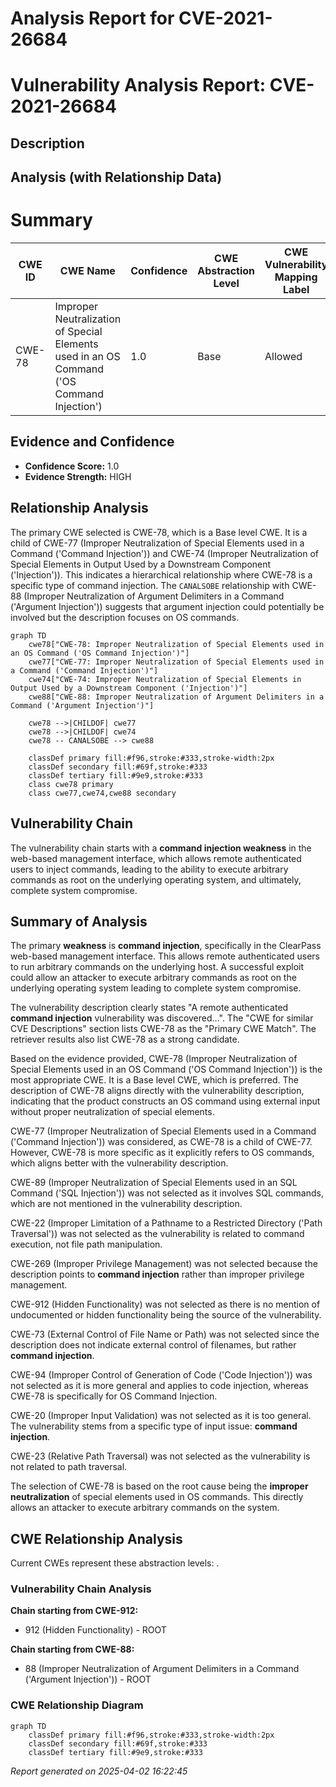 # Analysis Report for CVE-2021-26684

# Vulnerability Analysis Report: CVE-2021-26684

## Description



## Analysis (with Relationship Data)

# Summary
| CWE ID | CWE Name | Confidence | CWE Abstraction Level | CWE Vulnerability Mapping Label | CWE-Vulnerability Mapping Notes |
|---|---|---|---|---|---|
| CWE-78 | Improper Neutralization of Special Elements used in an OS Command ('OS Command Injection') | 1.0 | Base | Allowed | Primary CWE |

## Evidence and Confidence

*   **Confidence Score:** 1.0
*   **Evidence Strength:** HIGH

## Relationship Analysis
The primary CWE selected is CWE-78, which is a Base level CWE. It is a child of CWE-77 (Improper Neutralization of Special Elements used in a Command ('Command Injection')) and CWE-74 (Improper Neutralization of Special Elements in Output Used by a Downstream Component ('Injection')). This indicates a hierarchical relationship where CWE-78 is a specific type of command injection. The `CANALSOBE` relationship with CWE-88 (Improper Neutralization of Argument Delimiters in a Command ('Argument Injection')) suggests that argument injection could potentially be involved but the description focuses on OS commands.

```mermaid
graph TD
    cwe78["CWE-78: Improper Neutralization of Special Elements used in an OS Command ('OS Command Injection')"]
    cwe77["CWE-77: Improper Neutralization of Special Elements used in a Command ('Command Injection')"]
    cwe74["CWE-74: Improper Neutralization of Special Elements in Output Used by a Downstream Component ('Injection')"]
    cwe88["CWE-88: Improper Neutralization of Argument Delimiters in a Command ('Argument Injection')"]

    cwe78 -->|CHILDOF| cwe77
    cwe78 -->|CHILDOF| cwe74
    cwe78 -- CANALSOBE --> cwe88

    classDef primary fill:#f96,stroke:#333,stroke-width:2px
    classDef secondary fill:#69f,stroke:#333
    classDef tertiary fill:#9e9,stroke:#333
    class cwe78 primary
    class cwe77,cwe74,cwe88 secondary
```

## Vulnerability Chain
The vulnerability chain starts with a **command injection weakness** in the web-based management interface, which allows remote authenticated users to inject commands, leading to the ability to execute arbitrary commands as root on the underlying operating system, and ultimately, complete system compromise.

## Summary of Analysis
The primary **weakness** is **command injection**, specifically in the ClearPass web-based management interface. This allows remote authenticated users to run arbitrary commands on the underlying host. A successful exploit could allow an attacker to execute arbitrary commands as root on the underlying operating system leading to complete system compromise.

The vulnerability description clearly states "A remote authenticated **command injection** vulnerability was discovered...". The "CWE for similar CVE Descriptions" section lists CWE-78 as the "Primary CWE Match". The retriever results also list CWE-78 as a strong candidate.

Based on the evidence provided, CWE-78 (Improper Neutralization of Special Elements used in an OS Command ('OS Command Injection')) is the most appropriate CWE. It is a Base level CWE, which is preferred. The description of CWE-78 aligns directly with the vulnerability description, indicating that the product constructs an OS command using external input without proper neutralization of special elements.

CWE-77 (Improper Neutralization of Special Elements used in a Command ('Command Injection')) was considered, as CWE-78 is a child of CWE-77. However, CWE-78 is more specific as it explicitly refers to OS commands, which aligns better with the vulnerability description.

CWE-89 (Improper Neutralization of Special Elements used in an SQL Command ('SQL Injection')) was not selected as it involves SQL commands, which are not mentioned in the vulnerability description.

CWE-22 (Improper Limitation of a Pathname to a Restricted Directory ('Path Traversal')) was not selected as the vulnerability is related to command execution, not file path manipulation.

CWE-269 (Improper Privilege Management) was not selected because the description points to **command injection** rather than improper privilege management.

CWE-912 (Hidden Functionality) was not selected as there is no mention of undocumented or hidden functionality being the source of the vulnerability.

CWE-73 (External Control of File Name or Path) was not selected since the description does not indicate external control of filenames, but rather **command injection**.

CWE-94 (Improper Control of Generation of Code ('Code Injection')) was not selected as it is more general and applies to code injection, whereas CWE-78 is specifically for OS Command Injection.

CWE-20 (Improper Input Validation) was not selected as it is too general. The vulnerability stems from a specific type of input issue: **command injection**.

CWE-23 (Relative Path Traversal) was not selected as the vulnerability is not related to path traversal.

The selection of CWE-78 is based on the root cause being the **improper neutralization** of special elements used in OS commands. This directly allows an attacker to execute arbitrary commands on the system.


## CWE Relationship Analysis

Current CWEs represent these abstraction levels: .


### Vulnerability Chain Analysis

**Chain starting from CWE-912:**
- 912 (Hidden Functionality) - ROOT


**Chain starting from CWE-88:**
- 88 (Improper Neutralization of Argument Delimiters in a Command ('Argument Injection')) - ROOT



### CWE Relationship Diagram

```mermaid
graph TD
    classDef primary fill:#f96,stroke:#333,stroke-width:2px
    classDef secondary fill:#69f,stroke:#333
    classDef tertiary fill:#9e9,stroke:#333
```



*Report generated on 2025-04-02 16:22:45*
